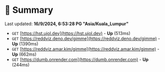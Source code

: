 # 📖 Summary
Last updated: **16/9/2024, 6:53:28 PG "Asia/Kuala_Lumpur"**

- `GET` [https://hst.ujol.dev](https://hst.ujol.dev) - **Up** (513ms)
- `GET` [https://reddviz.deno.dev/gimme](https://reddviz.deno.dev/gimme) - **Up** (1390ms)
- `GET` [https://reddviz.amar.kim/gimme](https://reddviz.amar.kim/gimme) - **Up** (662ms)
- `GET` [https://dumb.onrender.com](https://dumb.onrender.com) - **Up** (244ms)
